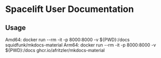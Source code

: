 # Spacelift User Documentation

## Usage

Amd64: docker run --rm -it -p 8000:8000 -v ${PWD}:/docs squidfunk/mkdocs-material
Arm64: docker run --rm -it -p 8000:8000 -v ${PWD}:/docs ghcr.io/afritzler/mkdocs-material

